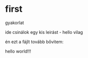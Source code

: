 ﻿first
=====

gyakorlat


ide csinálok egy kis leirást - hello vilag

én ezt a fájlt tovább bővitem:

hello world!!!